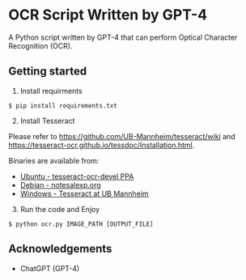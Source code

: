# OCR Script Written by GPT-4

A Python script written by GPT-4 that can perform Optical Character Recognition (OCR).

## Getting started

1. Install requirments

```shell
$ pip install requirements.txt
```

2. Install Tesseract

Please refer to https://github.com/UB-Mannheim/tesseract/wiki and https://tesseract-ocr.github.io/tessdoc/Installation.html.

Binaries are available from:

- [Ubuntu - tesseract-ocr-devel PPA](https://launchpad.net/~alex-p/+archive/ubuntu/tesseract-ocr-devel)
- [Debian - notesalexp.org](https://notesalexp.org/tesseract-ocr/#tesseract_5.x)
- [Windows - Tesseract at UB Mannheim](https://github.com/UB-Mannheim/tesseract/wiki)

3. Run the code and Enjoy

```shell
$ python ocr.py IMAGE_PATH [OUTPUT_FILE]
```

## Acknowledgements

- ChatGPT (GPT-4)
